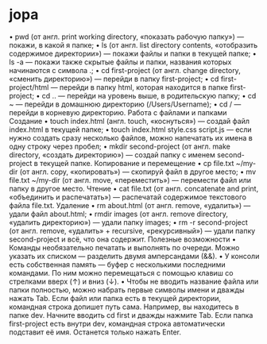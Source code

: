 # jopa
•	pwd (от англ. print working directory, «показать рабочую папку») — покажи, в какой я папке;
•	ls (от англ. list directory contents, «отобразить содержимое директории») — покажи файлы и папки в текущей папке;
•	ls -a — покажи также скрытые файлы и папки, названия которых начинаются с символа .;
•	cd first-project (от англ. change directory, «сменить директорию») — перейди в папку first-project;
•	cd first-project/html — перейди в папку html, которая находится в папке first-project;
•	cd .. — перейди на уровень выше, в родительскую папку;
•	cd ~ — перейди в домашнюю директорию (/Users/Username);
•	cd / — перейди в корневую директорию.
Работа с файлами и папками
Создание
•	touch index.html (англ. touch, «коснуться») — создай файл index.html в текущей папке;
•	touch index.html style.css script.js — если нужно создать сразу несколько файлов, можно напечатать их имена в одну строку через пробел;
•	mkdir second-project (от англ. make directory, «создать директорию») — создай папку с именем second-project в текущей папке.
Копирование и перемещение
•	cp file.txt ~/my-dir (от англ. copy, «копировать») — скопируй файл в другое место;
•	mv file.txt ~/my-dir (от англ. move, «переместить») — перемести файл или папку в другое место.
Чтение
•	cat file.txt (от англ. concatenate and print, «объединить и распечатать») — распечатай содержимое текстового файла file.txt.
Удаление
•	rm about.html (от англ. remove, «удалить») — удали файл about.html;
•	rmdir images (от англ. remove directory, «удалить директорию») — удали папку images;
•	rm -r second-project (от англ. remove, «удалить» + recursive, «рекурсивный») — удали папку second-project и всё, что она содержит.
Полезные возможности
•	Команды необязательно печатать и выполнять по очереди. Можно указать их списком — разделить двумя амперсандами (&&).
•	У консоли есть собственная память — буфер с несколькими последними командами. По ним можно перемещаться с помощью клавиш со стрелками вверх (↑) и вниз (↓).
•	Чтобы не вводить название файла или папки полностью, можно набрать первые символы имени и дважды нажать Tab. Если файл или папка есть в текущей директории, командная строка допишет путь сама.
Например, вы находитесь в папке dev. Начните вводить cd first и дважды нажмите Tab. Если папка first-project есть внутри dev, командная строка автоматически подставит её имя. Останется только нажать Enter.
